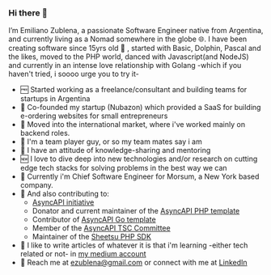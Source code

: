 ### Hi there 👋
Iʼm Emiliano Zublena, a passionate Software Engineer native from Argentina, and currently living as a Nomad somewhere in the globe :globe_with_meridians:.
I have been creating software since 15yrs old :underage: , started with Basic, Dolphin, Pascal and the likes, moved to the PHP world, danced with Javascript(and NodeJS) and currently in an intense love relationship with Golang -which if you haven't tried, i soooo urge you to try it-

- :free:  Started working as a freelance/consultant and building teams for startups in Argentina 
- :busts_in_silhouette:  Co-founded my startup (Nubazon) which provided a SaaS for building e-ordering websites for small entrepreneurs
- :statue_of_liberty:  Moved into the international market, where i've worked mainly on backend roles.
- :couple:  I'm a team player guy, or so my team mates say i am
- :brain:  I have an attitude of knowledge-sharing and mentoring
- :new:  I love to dive deep into new technologies and/or research on cutting edge tech stacks for solving problems in the best way we can
- :construction_worker: Currently i'm Chief Software Engineer for Morsum, a New York based company.
- :open_hands:  And also contributing to:
  - [AsyncAPI initiative](http://asyncapi.com/)
  - Donator and current maintainer of the [AsyncAPI PHP template](https://github.com/asyncapi/asyncapi-php-template) 
  - Contributor of [AsyncAPI Go template](https://github.com/asyncapi/go-template)
  - Member of the [AsyncAPI TSC Committee](https://www.asyncapi.com/community/tsc)
  - Maintainer of the [Sheetsu PHP SDK](https://github.com/emilianozublena/sheetsu-php)
- :newspaper:  I like to write articles of whatever it is that i'm learning -either tech related or not- in [my medium account](https://medium.com/@emilianozublena)
- :email:  Reach me at ezublena@gmail.com or connect with me at [LinkedIn](https://www.linkedin.com/in/emilianozublena/)

